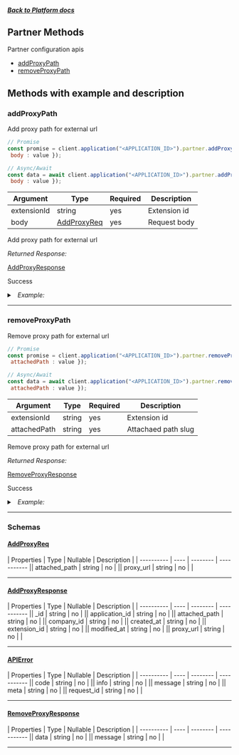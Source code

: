 




##### [Back to Platform docs](./README.md)

## Partner Methods
Partner configuration apis

* [addProxyPath](#addproxypath)
* [removeProxyPath](#removeproxypath)



## Methods with example and description




### addProxyPath
Add proxy path for external url



```javascript
// Promise
const promise = client.application("<APPLICATION_ID>").partner.addProxyPath({  extensionId : value,
 body : value });

// Async/Await
const data = await client.application("<APPLICATION_ID>").partner.addProxyPath({  extensionId : value,
 body : value });
```





| Argument  |  Type  | Required | Description |
| --------- | -----  | -------- | ----------- | 
| extensionId | string | yes | Extension id |  
| body | [AddProxyReq](#AddProxyReq) | yes | Request body |


Add proxy path for external url

*Returned Response:*




[AddProxyResponse](#AddProxyResponse)

Success




<details>
<summary><i>&nbsp; Example:</i></summary>

```json
{
  "_id": "607406b8a472cd527303692f",
  "attached_path": "test",
  "proxy_url": "https://www.abc.com",
  "company_id": "1",
  "application_id": "000000000000000000000004",
  "extension_id": "6073280be899ea5b1150fd9d",
  "created_at": "2021-04-12T08:37:12.077Z",
  "modified_at": "2021-04-12T08:37:12.077Z"
}
```
</details>









---


### removeProxyPath
Remove proxy path for external url



```javascript
// Promise
const promise = client.application("<APPLICATION_ID>").partner.removeProxyPath({  extensionId : value,
 attachedPath : value });

// Async/Await
const data = await client.application("<APPLICATION_ID>").partner.removeProxyPath({  extensionId : value,
 attachedPath : value });
```





| Argument  |  Type  | Required | Description |
| --------- | -----  | -------- | ----------- | 
| extensionId | string | yes | Extension id |   
| attachedPath | string | yes | Attachaed path slug |  



Remove proxy path for external url

*Returned Response:*




[RemoveProxyResponse](#RemoveProxyResponse)

Success




<details>
<summary><i>&nbsp; Example:</i></summary>

```json
{
  "message": "Proxy URL deleted",
  "data": {
    "_id": "607406b8a472cd527303692f",
    "attached_path": "test",
    "proxy_url": "https://www.abc.com",
    "company_id": "1",
    "application_id": "000000000000000000000004",
    "extension_id": "6073280be899ea5b1150fd9d",
    "created_at": "2021-04-12T08:37:12.077Z",
    "modified_at": "2021-04-12T08:37:12.077Z"
  }
}
```
</details>









---



### Schemas


#### [AddProxyReq](#AddProxyReq)

 | Properties | Type | Nullable | Description |
 | ---------- | ---- | -------- | ----------- || attached_path | string |  no  |  || proxy_url | string |  no  |  |

---

#### [AddProxyResponse](#AddProxyResponse)

 | Properties | Type | Nullable | Description |
 | ---------- | ---- | -------- | ----------- || _id | string |  no  |  || application_id | string |  no  |  || attached_path | string |  no  |  || company_id | string |  no  |  || created_at | string |  no  |  || extension_id | string |  no  |  || modified_at | string |  no  |  || proxy_url | string |  no  |  |

---

#### [APIError](#APIError)

 | Properties | Type | Nullable | Description |
 | ---------- | ---- | -------- | ----------- || code | string |  no  |  || info | string |  no  |  || message | string |  no  |  || meta | string |  no  |  || request_id | string |  no  |  |

---

#### [RemoveProxyResponse](#RemoveProxyResponse)

 | Properties | Type | Nullable | Description |
 | ---------- | ---- | -------- | ----------- || data | string |  no  |  || message | string |  no  |  |

---




